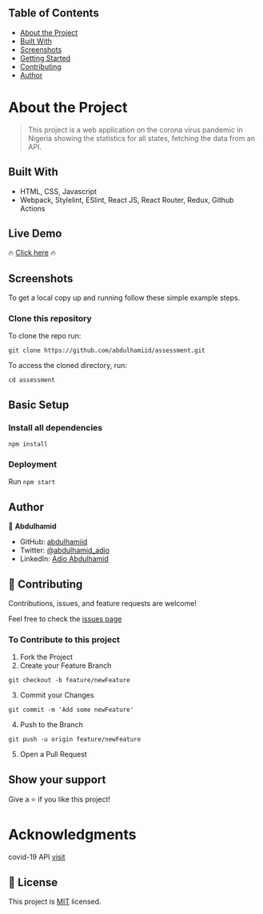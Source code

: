 ## Table of Contents

* [About the Project](#about-the-project)
* [Built With](#built-with)
* [Screenshots](#screenshots)
* [Getting Started](#getting-started)
* [Contributing](#contributing)
* [Author](#author)

# About the Project

> This project is a web application on the corona virus pandemic in Nigeria showing the statistics for all states, fetching the data from an API.

## Built With

- HTML, CSS, Javascript
- Webpack, Stylelint, ESlint, React JS, React Router, Redux, Github Actions

## Live Demo

🔥 [Click here](https://ncdcng.herokuapp.com/) 🔥

## Screenshots

To get a local copy up and running follow these simple example steps.

### Clone this repository

To clone the repo run:
```
git clone https://github.com/abdulhamiid/assessment.git
```
To access the cloned directory, run:
```
cd assessment
```

## Basic Setup
### Install all dependencies

```
npm install
```

### Deployment

Run ```npm start```

## Author

👤 **Abdulhamid**

- GitHub: [abdulhamiid](https://github.com/abdulhamiid)
- Twitter: [@abdulhamid_adio](https://twitter.com/abdulhamid_adio)
- LinkedIn: [Adio Abdulhamid](https://linkedin.com/)

## 🤝 Contributing

Contributions, issues, and feature requests are welcome!

Feel free to check the [issues page](../../issues)

### To Contribute to this project
1. Fork the Project
2. Create your Feature Branch
```
git checkout -b feature/newFeature
```
3. Commit your Changes 
```
git commit -m 'Add some newFeature'
```
4. Push to the Branch 
```
git push -u origin feature/newFeature
```
5. Open a Pull Request

## Show your support

Give a ⭐️ if you like this project!

# Acknowledgments

covid-19 API [visit](https://covidnigeria.herokuapp.com/api)

## 📝 License

This project is [MIT](./MIT.md) licensed.
